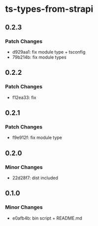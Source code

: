 # ts-types-from-strapi

## 0.2.3

### Patch Changes

- d929aa1: fix module type + tsconfig
- 79b214b: fix module types

## 0.2.2

### Patch Changes

- f12ea33: fix

## 0.2.1

### Patch Changes

- f9e912f: fix module type

## 0.2.0

### Minor Changes

- 22d28f7: dist included

## 0.1.0

### Minor Changes

- e0afb4b: bin script + README.md
